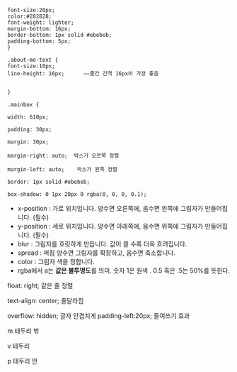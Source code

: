 ``` h2 {
font-size:20px;
color:#282828;
font-weight: lighter;
margin-bottom: 16px;
border-bottom: 1px solid #ebebeb;
padding-bottom: 5px;
}

.about-me-text {
font-size:10px;
line-height: 16px;      ——줄간 간격 16px이 가장 좋음

 
}

.mainbox {

width: 610px;

padding: 30px;

margin: 30px;

margin-right: auto;  박스가 오르쪽 정렬

margin-left: auto;    박스가 왼쪽 정렬

border: 1px solid #ebebeb;

box-shadow: 0 1px 20px 0 rgba(0, 0, 0, 0.1); 
```

- x-position : 가로 위치입니다. 양수면 오른쪽에, 음수면 왼쪽에 그림자가 만들어집니다. (필수)
- y-position : 세로 위치입니다. 양수면 아래쪽에, 음수면 위쪽에 그림자가 만들어집니다. (필수)
- blur : 그림자를 흐릿하게 만듭니다. 값이 클 수록 더욱 흐려집니다.
- spread : 퍼짐 양수면 그림자를 확장하고, 음수면 축소합니다.
- color : 그림자 색을 정합니다.
- rgba에서 a는 **값은 불투명도**를 의미. 숫자 1은 원색 . 0.5 혹은 .5는 50%를 뜻한다.

float: right; 같은 줄  정렬

text-align: center; 줄달라짐

overflow: hidden; 글자 안겹치게
padding-left:20px; 들여쓰기 효과

m 테두리 밖 

v 테두리

p 테두리 안





